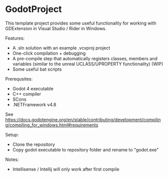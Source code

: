 # GodotProject

This template project provides some useful functionality for working with GDExtension in Visual Studio / Rider in Windows. 

Features: 
 - A .sln solution with an example .vcxproj project
 - One-click compilation + debugging
 - A pre-compile step that automatically registers classes, members and variables (similar to the unreal UCLASS/UPROPERTY functionality) (WIP)
 - Some useful bat scripts 

Prerequsites:
 - Godot 4 executable
 - C++ compiler
 - SCons
 - .NETFramework v4.8

See https://docs.godotengine.org/en/stable/contributing/development/compiling/compiling_for_windows.html#requirements

Setup: 
 - Clone the repository
 - Copy godot executable to repository folder and rename to "godot.exe"

Notes: 
 - Intellisense / Intellij will only work after first compile
